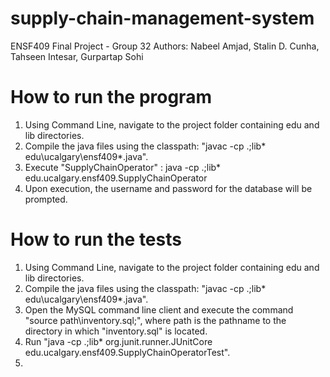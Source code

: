 # supply-chain-management-system
ENSF409 Final Project - Group 32
Authors: Nabeel Amjad, Stalin D. Cunha, Tahseen Intesar, Gurpartap Sohi

# How to run the program
1. Using Command Line, navigate to the project folder containing edu and lib directories.
2. Compile the java files using the classpath: "javac -cp .;lib\* edu\ucalgary\ensf409\*.java".
3. Execute "SupplyChainOperator" : java -cp .;lib\* edu.ucalgary.ensf409.SupplyChainOperator
4. Upon execution, the username and password for the database will be prompted.

# How to run the tests
1. Using Command Line, navigate to the project folder containing edu and lib directories.
2. Compile the java files using the classpath: "javac -cp .;lib\* edu\ucalgary\ensf409\*.java".
3. Open the MySQL command line client and execute the command "source path\inventory.sql;",
where path is the pathname to the directory in which "inventory.sql" is located.
4. Run "java -cp .;lib\* org.junit.runner.JUnitCore edu.ucalgary.ensf409.SupplyChainOperatorTest".
5. 
